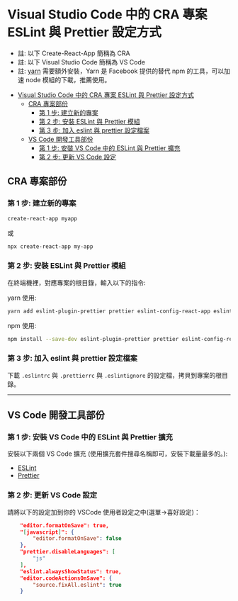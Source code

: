 # Visual Studio Code 中的 CRA 專案 ESLint 與 Prettier 設定方式

- 註: 以下 Create-React-App 簡稱為 CRA
- 註: 以下 Visual Studio Code 簡稱為 VS Code
- 註: [yarn](https://yarnpkg.com/) 需要額外安裝，Yarn 是 Facebook 提供的替代 npm 的工具，可以加速 node 模組的下載，推薦使用。

<!-- TOC -->

- [Visual Studio Code 中的 CRA 專案 ESLint 與 Prettier 設定方式](#visual-studio-code-中的-cra-專案-eslint-與-prettier-設定方式)
  - [CRA 專案部份](#cra-專案部份)
    - [第 1 步: 建立新的專案](#第-1-步-建立新的專案)
    - [第 2 步: 安裝 ESLint 與 Prettier 模組](#第-2-步-安裝-eslint-與-prettier-模組)
    - [第 3 步: 加入 eslint 與 prettier 設定檔案](#第-3-步-加入-eslint-與-prettier-設定檔案)
  - [VS Code 開發工具部份](#vs-code-開發工具部份)
    - [第 1 步: 安裝 VS Code 中的 ESLint 與 Prettier 擴充](#第-1-步-安裝-vs-code-中的-eslint-與-prettier-擴充)
    - [第 2 步: 更新 VS Code 設定](#第-2-步-更新-vs-code-設定)

<!-- /TOC -->

## CRA 專案部份

### 第 1 步: 建立新的專案

```sh
create-react-app myapp
```

或

```sh
npx create-react-app my-app
```

### 第 2 步: 安裝 ESLint 與 Prettier 模組

在終端機裡，對應專案的根目錄，輸入以下的指令:

yarn 使用:

```sh
yarn add eslint-plugin-prettier prettier eslint-config-react-app eslint-plugin-import eslint-plugin-react eslint-plugin-jsx-a11y eslint-plugin-react-hooks
```

npm 使用:

```sh
npm install --save-dev eslint-plugin-prettier prettier eslint-config-react-app eslint-plugin-import eslint-plugin-react eslint-plugin-jsx-a11y eslint-plugin-react-hooks
```

### 第 3 步: 加入 eslint 與 prettier 設定檔案

下載 `.eslintrc` 與 `.prettierrc` 與 `.eslintignore` 的設定檔，拷貝到專案的根目錄。

---

## VS Code 開發工具部份

### 第 1 步: 安裝 VS Code 中的 ESLint 與 Prettier 擴充

安裝以下兩個 VS Code 擴充 (使用擴充套件搜尋名稱即可，安裝下載量最多的。):

- [ESLint](https://marketplace.visualstudio.com/items?itemName=dbaeumer.vscode-eslint)
- [Prettier](https://marketplace.visualstudio.com/items?itemName=esbenp.prettier-vscode)

### 第 2 步: 更新 VS Code 設定

請將以下的設定加到你的 VSCode 使用者設定之中(選單->喜好設定)：

```json
    "editor.formatOnSave": true,
    "[javascript]": {
        "editor.formatOnSave": false
    },
    "prettier.disableLanguages": [
        "js"
    ], 
    "eslint.alwaysShowStatus": true,
    "editor.codeActionsOnSave": {
        "source.fixAll.eslint": true
    }
```
